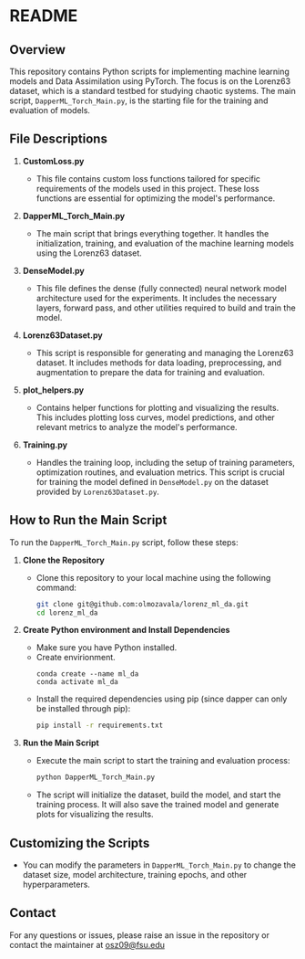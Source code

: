 
# README

## Overview

This repository contains Python scripts for implementing machine learning models and Data Assimilation using PyTorch. The focus is on the Lorenz63 dataset, which is a standard testbed for studying chaotic systems. The main script, `DapperML_Torch_Main.py`, is the starting file for the training and evaluation of models.

## File Descriptions

1. **CustomLoss.py**
   - This file contains custom loss functions tailored for specific requirements of the models used in this project. These loss functions are essential for optimizing the model's performance.

2. **DapperML_Torch_Main.py**
   - The main script that brings everything together. It handles the initialization, training, and evaluation of the machine learning models using the Lorenz63 dataset.

3. **DenseModel.py**
   - This file defines the dense (fully connected) neural network model architecture used for the experiments. It includes the necessary layers, forward pass, and other utilities required to build and train the model.

4. **Lorenz63Dataset.py**
   - This script is responsible for generating and managing the Lorenz63 dataset. It includes methods for data loading, preprocessing, and augmentation to prepare the data for training and evaluation.

5. **plot_helpers.py**
   - Contains helper functions for plotting and visualizing the results. This includes plotting loss curves, model predictions, and other relevant metrics to analyze the model's performance.

6. **Training.py**
   - Handles the training loop, including the setup of training parameters, optimization routines, and evaluation metrics. This script is crucial for training the model defined in `DenseModel.py` on the dataset provided by `Lorenz63Dataset.py`.

## How to Run the Main Script

To run the `DapperML_Torch_Main.py` script, follow these steps:

1. **Clone the Repository**
   - Clone this repository to your local machine using the following command:
     ```bash
     git clone git@github.com:olmozavala/lorenz_ml_da.git
     cd lorenz_ml_da
     ```

2. **Create Python environment and Install Dependencies**
   - Make sure you have Python installed. 
   - Create envirionment.
      ```
      conda create --name ml_da
      conda activate ml_da
      ```
   - Install the required dependencies using pip (since dapper can only be installed through pip):
     ```bash
     pip install -r requirements.txt
     ```

3. **Run the Main Script**
   - Execute the main script to start the training and evaluation process:
     ```bash
     python DapperML_Torch_Main.py
     ```

   - The script will initialize the dataset, build the model, and start the training process. It will also save the trained model and generate plots for visualizing the results.

## Customizing the Scripts

- You can modify the parameters in `DapperML_Torch_Main.py` to change the dataset size, model architecture, training epochs, and other hyperparameters.

## Contact

For any questions or issues, please raise an issue in the repository or contact the maintainer at osz09@fsu.edu
